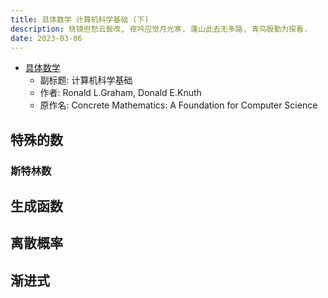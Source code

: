 ```yaml
---
title: 具体数学 计算机科学基础 (下)
description: 晓镜但愁云鬓改, 夜吟应觉月光寒. 蓬山此去无多路, 青鸟殷勤为探看.
date: 2023-03-06
---
```


- [具体数学](https://book.douban.com/subject/21323941/)
  - 副标题: 计算机科学基础
  - 作者: Ronald L.Graham, Donald E.Knuth
  - 原作名: Concrete Mathematics: A Foundation for Computer Science

## 特殊的数

### 斯特林数

## 生成函数

## 离散概率

## 渐进式

